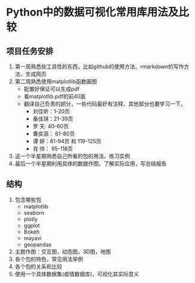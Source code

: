 # Python中的数据可视化常用库用法及比较

## 项目任务安排

1. 第一周熟悉些工具性的东西，比如github的使用方法、rmarkdown的写作方法、生成网页
2. 第二周熟悉使用matplotlib函数画图
    + 配置好保证可以生成pdf
    + 看matplotlib.pdf的前40面
    + 翻译自己负责的部分，一些代码最好有注释，其他部分也要学习一下。
        - 刘佳昕：1-20页
        - 桑佳琪：21-39页
        - 罗  天: 40-60页
        - 曹奕涵： 61-80页
        - 谭  婷：81-94页 和 119-125页
        - 肖  帅： 95-118页
3. 这一个半星期熟悉自己所看的包的用法，练习实例
4. 最后一个半星期利用具体的数据作图，了解实际应用，写总结报告

## 结构
  1. 包含哪些包
     - matplotlib
     - seaborn
     - plotly
     - ggplot
     - Bokeh
     - mayavi
     - geopandas
  2. 主题作图：交互图，动态图，3D图，地图
  3. 各个包的特色，常见用法举例
  4. 各个包的关系和比较
  5. 使用一个具体数据集(疫情数据库)，可视化其实际意义

